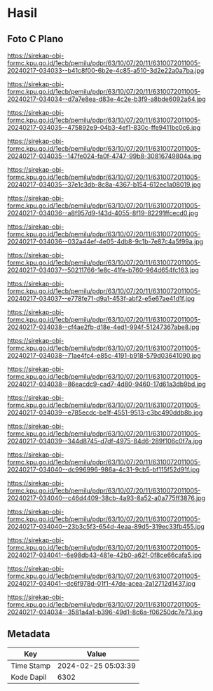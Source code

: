# Hasil

## Foto C Plano

https://sirekap-obj-formc.kpu.go.id/1ecb/pemilu/pdpr/63/10/07/20/11/6310072011005-20240217-034033--b41c8f00-6b2e-4c85-a510-3d2e22a0a7ba.jpg

https://sirekap-obj-formc.kpu.go.id/1ecb/pemilu/pdpr/63/10/07/20/11/6310072011005-20240217-034034--d7a7e8ea-d83e-4c2e-b3f9-a8bde6092a64.jpg

https://sirekap-obj-formc.kpu.go.id/1ecb/pemilu/pdpr/63/10/07/20/11/6310072011005-20240217-034035--475892e9-04b3-4ef1-830c-ffe9411bc0c6.jpg

https://sirekap-obj-formc.kpu.go.id/1ecb/pemilu/pdpr/63/10/07/20/11/6310072011005-20240217-034035--147fe024-fa0f-4747-99b8-30816749804a.jpg

https://sirekap-obj-formc.kpu.go.id/1ecb/pemilu/pdpr/63/10/07/20/11/6310072011005-20240217-034035--37e1c3db-8c8a-4367-b154-612ec1a08019.jpg

https://sirekap-obj-formc.kpu.go.id/1ecb/pemilu/pdpr/63/10/07/20/11/6310072011005-20240217-034036--a8f957d9-f43d-4055-8f19-82291ffcecd0.jpg

https://sirekap-obj-formc.kpu.go.id/1ecb/pemilu/pdpr/63/10/07/20/11/6310072011005-20240217-034036--032a44ef-4e05-4db8-9c1b-7e87c4a5f99a.jpg

https://sirekap-obj-formc.kpu.go.id/1ecb/pemilu/pdpr/63/10/07/20/11/6310072011005-20240217-034037--50211766-1e8c-41fe-b760-964d654fc163.jpg

https://sirekap-obj-formc.kpu.go.id/1ecb/pemilu/pdpr/63/10/07/20/11/6310072011005-20240217-034037--e778fe71-d9a1-453f-abf2-e5e67ae41d1f.jpg

https://sirekap-obj-formc.kpu.go.id/1ecb/pemilu/pdpr/63/10/07/20/11/6310072011005-20240217-034038--cf4ae2fb-d18e-4ed1-994f-51247367abe8.jpg

https://sirekap-obj-formc.kpu.go.id/1ecb/pemilu/pdpr/63/10/07/20/11/6310072011005-20240217-034038--71ae4fc4-e85c-4191-b918-579d03641090.jpg

https://sirekap-obj-formc.kpu.go.id/1ecb/pemilu/pdpr/63/10/07/20/11/6310072011005-20240217-034038--86eacdc9-cad7-4d80-9460-17d61a3db9bd.jpg

https://sirekap-obj-formc.kpu.go.id/1ecb/pemilu/pdpr/63/10/07/20/11/6310072011005-20240217-034039--e785ecdc-be1f-4551-9513-c3bc490ddb8b.jpg

https://sirekap-obj-formc.kpu.go.id/1ecb/pemilu/pdpr/63/10/07/20/11/6310072011005-20240217-034039--344d8745-d7df-4975-84d6-289f106c0f7a.jpg

https://sirekap-obj-formc.kpu.go.id/1ecb/pemilu/pdpr/63/10/07/20/11/6310072011005-20240217-034040--dc996996-986a-4c31-9cb5-bf115f52d91f.jpg

https://sirekap-obj-formc.kpu.go.id/1ecb/pemilu/pdpr/63/10/07/20/11/6310072011005-20240217-034040--c46d4409-38cb-4a93-8a52-a0a775ff3876.jpg

https://sirekap-obj-formc.kpu.go.id/1ecb/pemilu/pdpr/63/10/07/20/11/6310072011005-20240217-034040--23b3c5f3-654d-4eaa-89d5-319ec33fb455.jpg

https://sirekap-obj-formc.kpu.go.id/1ecb/pemilu/pdpr/63/10/07/20/11/6310072011005-20240217-034041--6e98db43-481e-42b0-a62f-0f8ce66cafa5.jpg

https://sirekap-obj-formc.kpu.go.id/1ecb/pemilu/pdpr/63/10/07/20/11/6310072011005-20240217-034041--dc6f978d-01f1-47de-acea-2a12712d1437.jpg

https://sirekap-obj-formc.kpu.go.id/1ecb/pemilu/pdpr/63/10/07/20/11/6310072011005-20240217-034034--3581a4a1-b396-49d1-8c6a-f06250dc7e73.jpg


## Metadata

| Key        | Value               |
| ---------- | ------------------- |
| Time Stamp | 2024-02-25 05:03:39 |
| Kode Dapil | 6302                |



